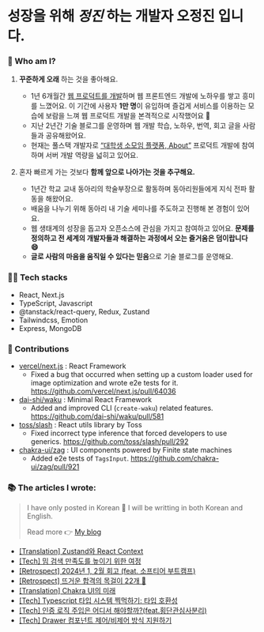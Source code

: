 # 성장을 위해 _정진_ 하는 개발자 오정진 입니다.

### 👋 Who am I?

1. **꾸준하게 오래** 하는 것을 좋아해요.
    - 1년 6개월간 [웹 프로덕트를 개발](https://github.com/thismeme-team/thismeme-web)하며 웹 프론트엔드 개발에 노하우를 쌓고 흥미를 느꼈어요. 이 기간에 사용자 **1만 명**이 유입하며 즐겁게 서비스를 이용하는 모습에 보람을 느껴 웹 프로덕트 개발을 본격적으로 시작했어요 🙂
    - 지난 2년간 기술 블로그를 운영하며 웹 개발 학습, 노하우, 번역, 회고 글을 사람들과 공유해왔어요.
    - 현재는 풀스택 개발자로 [“대학생 소모임 플랫폼, About”](https://github.com/AboutClan/About) 프로덕트 개발에 참여하며 서버 개발 역량을 넓히고 있어요.

2. 혼자 빠르게 가는 것보다 **함께 앞으로 나아가는 것을 추구해요.**
    - 1년간 학교 교내 동아리의 학술부장으로 활동하며 동아리원들에게 지식 전파 활동을 해왔어요.
    - 배움을 나누기 위해 동아리 내 기술 세미나를 주도하고 진행해 본 경험이 있어요.
    - 웹 생태계의 성장을 돕고자 오픈소스에 관심을 가지고 참여하고 있어요. **문제를 정의하고 전 세계의 개발자들과 해결하는 과정에서 오는 즐거움은 덤이랍니다 😄**
    - **글로 사람의 마음을 움직일 수 있다는 믿음**으로 기술 블로그를 운영해요.
  

### 🧑‍💻 Tech stacks
- React, Next.js
- TypeScript, Javascript
- @tanstack/react-query, Redux, Zustand
- Tailwindcss, Emotion
- Express, MongoDB


### 🙌 Contributions
- [vercel/next.js](https://github.com/vercel/next.js/issues?q=involves:ojj1123) : React Framework
    - Fixed a bug that occurred when setting up a custom loader used for image optimization and wrote e2e tests for it. https://github.com/vercel/next.js/pull/64036
- [dai-shi/waku](https://github.com/dai-shi/waku/issues?q=involves:ojj1123) : Minimal React Framework
    - Added and improved CLI (`create-waku`) related features. https://github.com/dai-shi/waku/pull/581
- [toss/slash](https://github.com/toss/slash/issues?q=involves:ojj1123) : React utils library by Toss
    - Fixed incorrect type inference that forced developers to use generics. https://github.com/toss/slash/pull/292
- [chakra-ui/zag](https://github.com/chakra-ui/zag/pulls?q=involves:ojj1123) : UI components powered by Finite state machines
    - Added e2e tests of `TagsInput`. https://github.com/chakra-ui/zag/pull/921


### 📚 The articles I wrote:

> I have only posted in Korean 🙏
> I will be writting in both Korean and English.
>
> Read more 👉 [My blog](https://velog.io/@ojj1123)

- [[Translation] Zustand와 React Context](https://velog.io/@ojj1123/zustand-and-react-context)
- [[Tech] 밈 검색 만족도를 높이기 위한 여정](https://velog.io/@ojj1123/how-to-improve-meme-search-ux)
- [[Retrospect] 2024년 1, 2월 회고 (feat. 소프티어 부트캠프)](https://velog.io/@ojj1123/jan-and-feb-2024-review)
- [[Retrospect] 뜨거운 합격의 목걸이 22개 🏅](https://velog.io/@ojj1123/2023-retrospect)
- [[Translation] Chakra UI의 미래](https://velog.io/@ojj1123/the-future-of-chakra-ui)
- [[Tech] Typescript 타입 시스템 찍먹하기: 타입 호환성](https://velog.io/@ojj1123/about-type-compatibility)
- [[Tech] 인증 로직 주입은 어디서 해야할까?(feat.횡단관심사분리)](https://velog.io/@ojj1123/where-should-i-inject-the-authentication-logic)
- [[Tech] Drawer 컴포넌트 제어/비제어 방식 지원하기](https://velog.io/@ojj1123/how-to-design-a-drawer-component)
